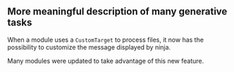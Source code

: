 ## More meaningful description of many generative tasks

When a module uses a `CustomTarget` to process files, it now has the possibility
to customize the message displayed by ninja.

Many modules were updated to take advantage of this new feature.
